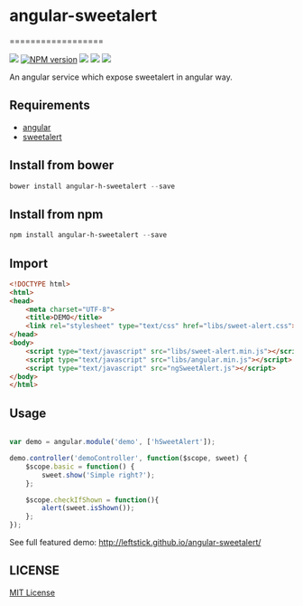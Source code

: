 # angular-sweetalert #
==================

![][bower-url]
[![NPM version][npm-image]][npm-url]
![][david-url]
![][dt-url]
![][license-url]

An angular service which expose sweetalert in angular way.

## Requirements ##

- [angular][angular-url]
- [sweetalert][sweetalert-url]

## Install from bower ##

```powershell
bower install angular-h-sweetalert --save
```

## Install from npm ##

```powershell
npm install angular-h-sweetalert --save
```

## Import ##

```html
<!DOCTYPE html>
<html>
<head>
    <meta charset="UTF-8">
    <title>DEMO</title>
    <link rel="stylesheet" type="text/css" href="libs/sweet-alert.css">
</head>
<body>
    <script type="text/javascript" src="libs/sweet-alert.min.js"></script>
    <script type="text/javascript" src="libs/angular.min.js"></script>
    <script type="text/javascript" src="ngSweetAlert.js"></script>
</body>
</html>
```

## Usage ##

```javascript

var demo = angular.module('demo', ['hSweetAlert']);

demo.controller('demoController', function($scope, sweet) {
    $scope.basic = function() {
        sweet.show('Simple right?');
    };

    $scope.checkIfShown = function(){
        alert(sweet.isShown());
    };
});
```

See full featured demo: http://leftstick.github.io/angular-sweetalert/



## LICENSE ##

[MIT License](https://raw.githubusercontent.com/leftstick/angular-sweetalert/master/LICENSE)

[angular-url]: https://angularjs.org/
[sweetalert-url]: http://t4t5.github.io/sweetalert/
[google-fonts-url]: http://fonts.googleapis.com/css?family=Open+Sans:400,600,700,300

[bower-url]: https://img.shields.io/bower/v/angular-h-sweetalert.svg
[npm-url]: https://npmjs.org/package/angular-h-sweetalert
[npm-image]: https://badge.fury.io/js/angular-h-sweetalert.png
[david-url]: https://david-dm.org/leftstick/angular-h-sweetalert.png
[dt-url]:https://img.shields.io/npm/dt/angular-h-sweetalert.svg
[license-url]:https://img.shields.io/npm/l/angular-h-sweetalert.svg
